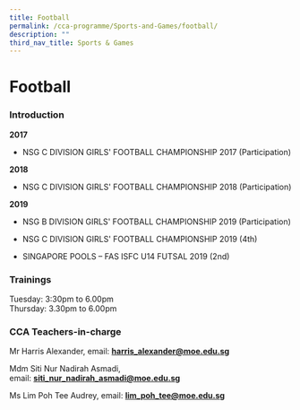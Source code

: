 ```yaml
---
title: Football
permalink: /cca-programme/Sports-and-Games/football/
description: ""
third_nav_title: Sports & Games
---
```

# Football

### Introduction

**2017**  

*   NSG C DIVISION GIRLS' FOOTBALL CHAMPIONSHIP 2017 (Participation)

**2018**  

*   NSG C DIVISION GIRLS' FOOTBALL CHAMPIONSHIP 2018 (Participation)

**2019**  

*   NSG B DIVISION GIRLS' FOOTBALL CHAMPIONSHIP 2019 (Participation)

*   NSG C DIVISION GIRLS' FOOTBALL CHAMPIONSHIP 2019 (4th)

*   SINGAPORE POOLS – FAS ISFC U14 FUTSAL 2019 (2nd)

### Trainings

Tuesday: 3:30pm to 6.00pm  
Thursday: 3.30pm to 6.00pm

### CCA Teachers-in-charge
  
**[](mailto:lim_poh_tee@moe.edu.sg)**

Mr Harris Alexander, email: **[harris\_alexander@moe.edu.sg](mailto:harris_alexander@moe.edu.sg)**

Mdm Siti Nur Nadirah Asmadi, email: **[siti\_nur\_nadirah\_asmadi@moe.edu.sg](mailto:siti_nur_nadirah_asmadi@moe.edu.sg)**

Ms Lim Poh Tee Audrey, email: **[lim\_poh\_tee@moe.edu.sg](mailto:lim_poh_tee@moe.edu.sg)**